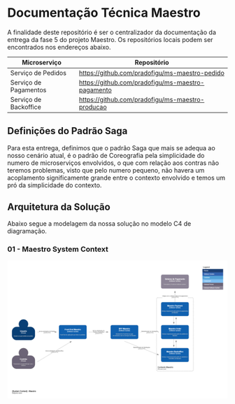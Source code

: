 # Documentação Técnica Maestro 

A finalidade deste repositório é ser o centralizador da documentação da entrega da fase 5 do projeto Maestro. Os repositórios locais podem ser encontrados nos endereços abaixo.

| Microserviço          | Repositório                                       |
|-----------------------|---------------------------------------------------|
| Serviço de Pedidos    | https://github.com/pradofigu/ms-maestro-pedido    |
| Serviço de Pagamentos | https://github.com/pradofigu/ms-maestro-pagamento |
| Serviço de Backoffice | https://github.com/pradofigu/ms-maestro-producao  |


## Definições do Padrão Saga

Para esta entrega, definimos que o padrão Saga que mais se adequa ao nosso cenário atual, é o padrão de Coreografia pela simplicidade do numero de microserviços envolvidos, o que com relação aos contras não teremos problemas, visto que pelo numero pequeno, não havera um acoplamento significamente grande entre o contexto envolvido e temos um pró da simplicidade do contexto. 

## Arquitetura da Solução

Abaixo segue a modelagem da nossa solução no modelo C4 de diagramação.

### 01 - Maestro System Context

![alt text](src/img/01-maestro-system-context.png)